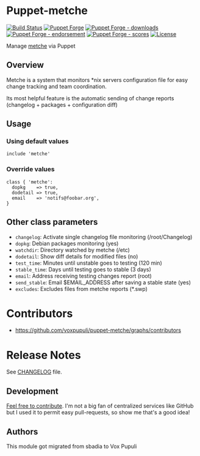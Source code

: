 # Puppet-metche

[![Build Status](https://travis-ci.org/voxpupuli/puppet-metche.png?branch=master)](https://travis-ci.org/voxpupuli/puppet-metche)
[![Puppet Forge](http://img.shields.io/puppetforge/v/voxpupuli/metche.svg)](https://forge.puppetlabs.com/voxpupuli/metche)
[![Puppet Forge - downloads](https://img.shields.io/puppetforge/dt/puppet/metche.svg)](https://forge.puppetlabs.com/puppet/metche)
[![Puppet Forge - endorsement](https://img.shields.io/puppetforge/e/puppet/metche.svg)](https://forge.puppetlabs.com/puppet/metche)
[![Puppet Forge - scores](https://img.shields.io/puppetforge/f/puppet/metche.svg)](https://forge.puppetlabs.com/puppet/metche)
[![License](http://img.shields.io/:license-gpl3-blue.svg)](http://www.gnu.org/licenses/gpl-3.0.html)

Manage [metche](https://labs.riseup.net/code/projects/metche) via Puppet

## Overview

Metche is a system that monitors \*nix servers configuration file for easy change tracking and team coordination.

Its most helpful feature is the automatic sending of change reports
(changelog + packages + configuration diff)

## Usage

### Using default values

```puppet
include 'metche'
```

### Override values

```puppet
class { 'metche':
  dopkg    => true,
  dodetail => true,
  email    => 'notifs@foobar.org',
}
```


## Other class parameters

* `changelog`: Activate single changelog file monitoring (/root/Changelog)
* `dopkg`: Debian packages monitoring (yes)
* `watchdir`: Directory watched by metche (/etc)
* `dodetail`: Show diff details for modified files (no)
* `test_time`: Minutes until unstable goes to testing (120 min)
* `stable_time`: Days until testing goes to stable (3 days)
* `email`: Address receiving testing changes report (root)
* `send_stable`: Email $EMAIL\_ADDRESS after saving a stable state (yes)
* `excludes`: Excludes files from metche reports (\*.swp)

# Contributors

* https://github.com/voxpupuli/puppet-metche/graphs/contributors

# Release Notes

See [CHANGELOG](https://github.com/voxpupuli/puppet-metche/blob/master/CHANGELOG.md) file.

## Development

[Feel free to contribute](https://github.com/voxpupuli/puppet-metche/). I'm not a big fan of centralized services like GitHub but I used it to permit easy pull-requests, so show me that's a good idea!

## Authors

This module got migrated from sbadia to Vox Pupuli
